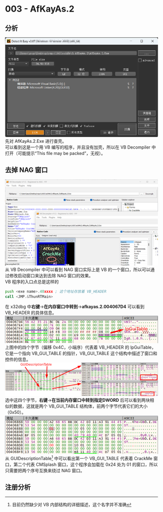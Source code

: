 # 003 - AfKayAs.2

## 分析

![DIE 结果](Images/1.png)  
先对 AfKayAs.2.Exe 进行查壳。  
可以看到这是一个用 VB 编写的程序，并且没有加壳，所以在 VB Decompiler 中打开（可能提示“This file may be packed”，无视）。

## 去掉 NAG 窗口

![VB Decompiler](Images/2.png)  
从 VB Decompiler 中可以看到 NAG 窗口实际上是 VB 的一个窗口，所以可以通过修改启动窗口来达到去除 NAG 窗口的效果。  
VB 程序的入口点总是这样的  

```asm
push <exe name>.40xxxx ; 这个地址存放着 VB_HEADER
call <JMP.&ThunRTMain>
```

在 x32dbg 中**右键**->**在内存窗口中转到**->**afkayas.2.004067D4** 可以看到 VB_HEADER 的具体信息。  
![x32dbg VB_HEADER](Images/3.png)  
上图中的四个字节（偏移 0x4C，小端序）代表着 VB_HEADER 的 lpGuiTable，它是一个指向 VB_GUI_TABLE 的指针，VB_GUI_TABLE 这个结构中描述了窗口和控件的信息。  
![x32dbg VB_HEADER 和 VB_GUI_TABLE](Images/4.png)
选中这四个字节，**右键**->**在当前内存窗口中转到指定DWORD** 后可以看到两块相似的数据，这就是两个 VB_GUI_TABLE 结构体，前两个字节代表它们的大小（0x50）。  
![x32dbg VB_GUI_TABLE 修改后](Images/5.png)  
从 GUIDescriptionTable[^1] 中可以看出第一个 VB_GUI_TABLE 代表着 CrackMe 窗口，第二个代表 CMSplash 窗口，这个程序会加载在 0x24 处为 01 的窗口，所以只需要把两个序号互换来绕过 NAG 窗口。  

## 注册分析

[^1]:目前仍然缺少对 VB 内部结构的详细描述，这个名字并不准确
